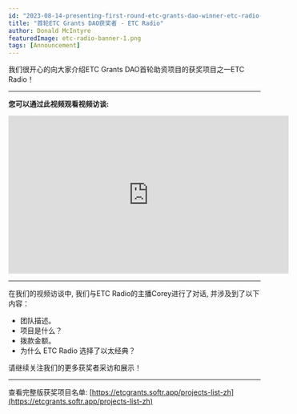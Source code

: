 ```yaml
---
id: "2023-08-14-presenting-first-round-etc-grants-dao-winner-etc-radio-cn"
title: "首轮ETC Grants DAO获奖者 - ETC Radio"
author: Donald McIntyre
featuredImage: etc-radio-banner-1.png
tags: [Announcement]
---
```


我们很开心的向大家介绍ETC Grants DAO首轮助资项目的获奖项目之一ETC Radio！

---
**您可以通过此视频观看视频访谈:**

<iframe width="560" height="315" src="https://www.youtube.com/embed/XL3D_m_Pykk" title="YouTube video player" frameborder="0" allow="accelerometer; autoplay; clipboard-write; encrypted-media; gyroscope; picture-in-picture; web-share" allowfullscreen></iframe>

---

在我们的视频访谈中, 我们与ETC Radio的主播Corey进行了对话, 并涉及到了以下内容：

- 团队描述。
- 项目是什么？
- 拨款金额。
- 为什么 ETC Radio 选择了以太经典？

请继续关注我们的更多获奖者采访和展示！

---

查看完整版获奖项目名单: [https://etcgrants.softr.app/projects-list-zh](https://etcgrants.softr.app/projects-list-zh)
